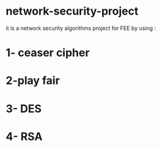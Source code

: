 # network-security-project
it is a network security algorithms project for FEE
by using :
# 1- ceaser cipher
# 2-play fair 
# 3- DES
# 4- RSA 
